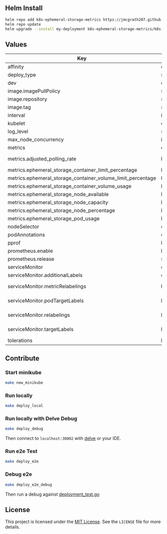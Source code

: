 ## Helm Install

```bash
helm repo add k8s-ephemeral-storage-metrics https://jmcgrath207.github.io/k8s-ephemeral-storage-metrics/chart
helm repo update
helm upgrade --install my-deployment k8s-ephemeral-storage-metrics/k8s-ephemeral-storage-metrics
```

## Values

| Key | Type | Default | Description |
|-----|------|---------|-------------|
| affinity | object | `{}` |  |
| deploy_type | string | `"Deployment"` | Set as Deployment for single controller to query all nodes or Daemonset |
| dev | object | `{"enabled":false,"grow":{"image":"ghcr.io/jmcgrath207/k8s-ephemeral-storage-grow-test:latest","imagePullPolicy":"IfNotPresent"},"shrink":{"image":"ghcr.io/jmcgrath207/k8s-ephemeral-storage-shrink-test:latest","imagePullPolicy":"IfNotPresent"}}` | For local development or testing that will deploy grow and shrink pods and debug service |
| image.imagePullPolicy | string | `"IfNotPresent"` |  |
| image.repository | string | `"ghcr.io/jmcgrath207/k8s-ephemeral-storage-metrics"` |  |
| image.tag | string | `"1.11.0"` |  |
| interval | int | `15` | Polling node rate for exporter |
| kubelet | object | `{"insecure":false,"readOnlyPort":0,"scrape":false}` | Scrape metrics through kubelet instead of kube api |
| log_level | string | `"info"` |  |
| max_node_concurrency | int | `10` | Max number of concurrent query requests to the kubernetes API. |
| metrics | object | `{"adjusted_polling_rate":false,"ephemeral_storage_container_limit_percentage":true,"ephemeral_storage_container_volume_limit_percentage":true,"ephemeral_storage_container_volume_usage":true,"ephemeral_storage_node_available":true,"ephemeral_storage_node_capacity":true,"ephemeral_storage_node_percentage":true,"ephemeral_storage_pod_usage":true}` | Set metrics you want to enable |
| metrics.adjusted_polling_rate | bool | `false` | Create the ephemeral_storage_adjusted_polling_rate metrics to report Adjusted Poll Rate in milliseconds. Typically used for testing. |
| metrics.ephemeral_storage_container_limit_percentage | bool | `true` | Percentage of ephemeral storage used by a container in a pod |
| metrics.ephemeral_storage_container_volume_limit_percentage | bool | `true` | Percentage of ephemeral storage used by a container's volume in a pod |
| metrics.ephemeral_storage_container_volume_usage | bool | `true` | Current ephemeral storage used by a container's volume in a pod |
| metrics.ephemeral_storage_node_available | bool | `true` | Available ephemeral storage for a node |
| metrics.ephemeral_storage_node_capacity | bool | `true` | Capacity of ephemeral storage for a node |
| metrics.ephemeral_storage_node_percentage | bool | `true` | Percentage of ephemeral storage used on a node |
| metrics.ephemeral_storage_pod_usage | bool | `true` | Current ephemeral byte usage of pod |
| nodeSelector | object | `{}` |  |
| podAnnotations | object | `{}` |  |
| pprof | bool | `false` | Enable Pprof |
| prometheus.enable | bool | `true` |  |
| prometheus.release | string | `"kube-prometheus-stack"` |  |
| serviceMonitor | object | `{"additionalLabels":{},"metricRelabelings":[],"podTargetLabels":[],"relabelings":[],"targetLabels":[]}` | Configure the Service Monitor |
| serviceMonitor.additionalLabels | object | `{}` | Add labels to the ServiceMonitor.Spec |
| serviceMonitor.metricRelabelings | list | `[]` | Set metricRelabelings as per https://github.com/prometheus-operator/prometheus-operator/blob/main/Documentation/api.md#monitoring.coreos.com/v1.RelabelConfig |
| serviceMonitor.podTargetLabels | list | `[]` | Set podTargetLabels as per https://github.com/prometheus-operator/prometheus-operator/blob/main/Documentation/api.md#monitoring.coreos.com/v1.ServiceMonitorSpec |
| serviceMonitor.relabelings | list | `[]` | Set relabelings as per https://github.com/prometheus-operator/prometheus-operator/blob/main/Documentation/api.md#monitoring.coreos.com/v1.RelabelConfig |
| serviceMonitor.targetLabels | list | `[]` | Set targetLabels as per https://github.com/prometheus-operator/prometheus-operator/blob/main/Documentation/api.md#monitoring.coreos.com/v1.ServiceMonitorSpec |
| tolerations | list | `[]` |  |

## Contribute

### Start minikube
```bash
make new_minikube
```

### Run locally
```bash
make deploy_local
```

### Run locally with Delve Debug
```bash
make deploy_debug
```
Then connect to `localhost:30002` with [delve](https://github.com/go-delve/delve) or your IDE.

### Run e2e Test
```bash
make deploy_e2e
```

### Debug e2e
```bash
make deploy_e2e_debug
```
Then run a debug against [deployment_test.go](tests/e2e/deployment_test.go)

## License

This project is licensed under the [MIT License](https://opensource.org/licenses/MIT). See the `LICENSE` file for more details.
